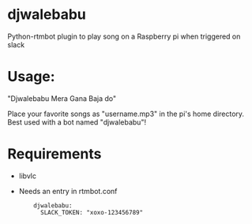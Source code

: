 # djwalebabu
Python-rtmbot plugin to play song on a Raspberry pi when triggered on slack

# Usage:
"Djwalebabu Mera Gana Baja do"

Place your favorite songs as "username.mp3" in the pi's home directory. Best used with a bot named "djwalebabu"!


# Requirements
- libvlc
- Needs an entry in rtmbot.conf

          djwalebabu:
            SLACK_TOKEN: "xoxo-123456789"
